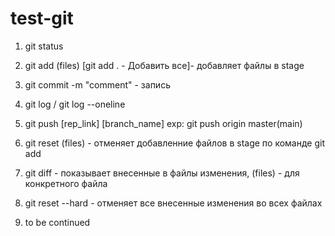 # test-git
1. git status
2. git add (files) [git add . - Добавить все]- добавляет файлы в stage
3. git commit -m "comment" - запись
4. git log / git log --oneline 
5. git push [rep_link] [branch_name] exp: git push origin master(main)

6. git reset (files) - отменяет добавленние файлов в stage по команде git add
7. git diff - показывает внесенные в файлы изменения, (files) - для конкретного файла
8. git reset --hard - отменяет все внесенные изменения во всех файлах
9. to be continued